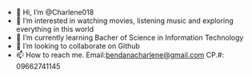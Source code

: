 - 👋 Hi, I’m @Charlene018
- 👀 I’m interested in watching movies, listening music and exploring everything in this world
- 🌱 I’m currently learning Bacher of Science in Information Technology
- 💞️ I’m looking to collaborate on Github
- 📫 How to reach me. Email:bendanacharlene@gmail.com CP.#:
09662741145
<!---
Charlene018/Charlene Bendaña is a ✨ special ✨ repository because its `README.md` (this file) appears on your GitHub profile.
You can click the Preview link to take a look at your changes.
--->
